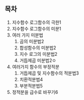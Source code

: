 ## 목차
1. 지수함수 로그함수의 극한1
2. 지수함수 로그함수의 미분1
3. 여러 가지 미분법
	1. 곱의 미분법2
	2. 합성함수의 미분법2
	3. 지수 로그의 미분법2
	4. 거듭제곱 미분법2ㅇ
4. 여러가지 함수의 부정적분
	1. 거듭제곱 및 지수함수의 적분법3
	2. 치환적분법4
	3. 부분적분법5
5. 정적분을 급수로 바꾸기6
